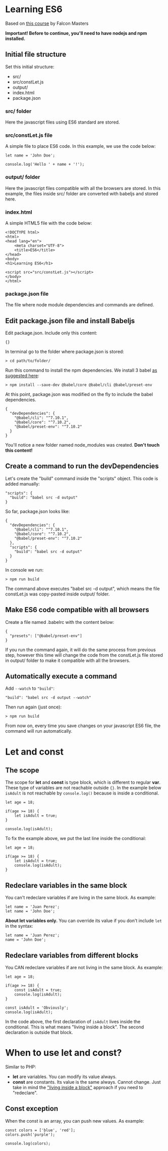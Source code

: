 # Learning ES6

Based on [this course](https://www.youtube.com/playlist?list=PLhSj3UTs2_yX_ct0OfHrmMwKL8wpz-N2j) by Falcon Masters

**Important! Before to continue, you'll need to have nodejs and npm installed.**

## Initial file structure

Set this initial structure:

- src/
- src/constLet.js
- output/
- index.html
- package.json

### src/ folder

Here the javascript files using ES6 standard are stored.

### src/constLet.js file

A simple file to place ES6 code. In this example, we use the code below:

```
let name = 'John Doe';

console.log('Hello ' + name + '!');
```

### output/ folder

Here the javascript files compatible with all the browsers are stored. In this example, the files inside src/ folder are converted with babeljs and stored here.

### index.html
 
A simple HTML5 file with the code below:

```
<!DOCTYPE html>
<html>
<head lang="en">
    <meta charset="UTF-8">
    <title>ES6</title>
</head>
<body>
<h1>Learning ES6</h1>

<script src="src/constLet.js"></script>
</body>
</html>
```

### package.json file

The file where node module dependencies and commands are defined.

## Edit package.json file and install Babeljs

Edit package.json. Include only this content: 

`{}`

In terminal go to the folder where package.json is stored:

`> cd path/to/folder/`

Run this command to install the npm dependencies. We install 3 babel [as suggested here](https://babeljs.io/docs/en/usage):

`> npm install --save-dev @babel/core @babel/cli @babel/preset-env`

At this point, package.json was modified on the fly to include the babel dependencies.

```
{
  "devDependencies": {
    "@babel/cli": "^7.10.1",
    "@babel/core": "^7.10.2",
    "@babel/preset-env": "^7.10.2"
  }
}
```

You'll notice a new folder named node_modules was created. **Don't touch this content!**

## Create a command to run the devDependencies

Let's create the "build" command inside the "scripts" object. This code is added manually:

```
"scripts": {
  "build": "babel src -d output"
}
```

So far, package.json looks like:

```
{
  "devDependencies": {
    "@babel/cli": "^7.10.1",
    "@babel/core": "^7.10.2",
    "@babel/preset-env": "^7.10.2"
  },
  "scripts": {
    "build": "babel src -d output"
  }
}
```

In console we run:

`> npm run build`

The command above executes "babel src -d output", which means the file constLet.js was copy-pasted inside output/ folder.

## Make ES6 code compatible with all browsers

Create a file named .babelrc with the content below:

```
{
  "presets": ["@babel/preset-env"]
}
```

If you run the command again, it will do the same process from previous step, however this time will change the code from the constLet.js file stored in output/ folder to make it compatible with all the browsers.

## Automatically execute a command

Add `--watch` to `"build"`:

`"build": "babel src -d output --watch"`

Then run again (just once):

`> npm run build`

From now on, every time you save changes on your javascript ES6 file, the command will run automatically.

# Let and const

## The scope

The scope for **let** and **const** is type block, which is different to regular **var**. These type of variables are not reachable outside `{}`. In the example below `isAdult` is not reachable by `console.log()` because is inside a conditional.

```
let age = 18;

if(age >= 18) {
    let isAdult = true;
}

console.log(isAdult);
```

To fix the example above, we put the last line inside the conditional:

```
let age = 18;

if(age >= 18) {
    let isAdult = true;
    console.log(isAdult);
}
```

## Redeclare variables in the same block

You can't redeclare variables if are living in the same block. As example:

```
let name = 'Juan Perez';
let name = 'John Doe';
```

**About let variables only.** You can override its value if you don't include `let` in the syntax:

```
let name = 'Juan Perez';
name = 'John Doe';
```


## Redeclare variables from different blocks

You CAN redeclare variables if are not living in the same block. As example:

```
let age = 18;

if(age >= 18) {
    const isAdult = true;
    console.log(isAdult);
}

const isAdult = 'Obviously';
console.log(isAdult);
```

In the code above, the first declaration of `isAdult` lives inside the conditional. This is what means "living inside a block". The second declaration is outside that block.

# When to use let and const?

Similar to PHP:

- **let** are variables. You can modify its value always.
- **const** are constants. Its value is the same always. Cannot change. Just take in mind the ["living inside a block"](#redeclare-variables-from-different-blocks) approach if you need to "redeclare". 

## Const exception

When the const is an array, you can push new values. As example:

```
const colors = ['blue', 'red'];
colors.push('purple');

console.log(colors);
```